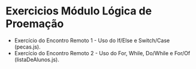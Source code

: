 # Exercicios Módulo Lógica de Proemação

* Exercício do Encontro Remoto 1  - Uso do If/Else e  Switch/Case (pecas.js).
* Exercício do Encontro Remoto 2 - Uso do For, While, Do/While e For/Of (listaDeAlunos.js).
